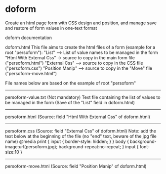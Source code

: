 doform
======

Create an html page form with CSS design and position, and manage save and restore of form values in one-text format 


doform documentation

doform.html
This file aims to create the html files of a form (example for a root "persoform"):
"List" --> List of value names to be managed in the form
"Html With External Css" -> source to copy in the main form file ("persoform.html")
"External Css" --> source to copy in the CSS file ("persoform.css")
"Position Manip" --> source to copy in the "Move" file ("persoform-move.html")


File names below are based on the example of root "persoform"

-----
persoform-value.txt
(Not mandatory)
Text file containing the list of values to be managed in the form (Save of the "List" field in doform.html)

-----
persoform.html
(Source: field "Html With External Css" of doform.html)

-----
persoform.css
(Source: field "External Css" of doform.html)
Note: add the text below at the beginning of the file (no "end" text, beware of the jpg file name)
@media print {
 input { border-style: hidden; }
}
body {
  background-image:url(persoform.jpg);
  background-repeat:no-repeat;
}
input { font-size:10 }


-----
persoform-move.html
(Source: field "Position Manip" of doform.html)

